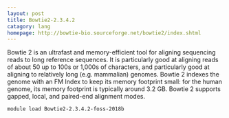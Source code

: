 ```yaml
---
layout: post
title: Bowtie2-2.3.4.2 
catagory: lang
homepage: http://bowtie-bio.sourceforge.net/bowtie2/index.shtml
---
```

Bowtie 2 is an ultrafast and memory-efficient tool for aligning sequencing reads to long reference sequences. It is particularly good at aligning reads of about 50 up to 100s or 1,000s of characters, and particularly good at aligning to relatively long (e.g. mammalian) genomes. Bowtie 2 indexes the genome with an FM Index to keep its memory footprint small: for the human genome, its memory footprint is typically around 3.2 GB. Bowtie 2 supports gapped, local, and paired-end alignment modes.
```
module load Bowtie2-2.3.4.2-foss-2018b 
```
